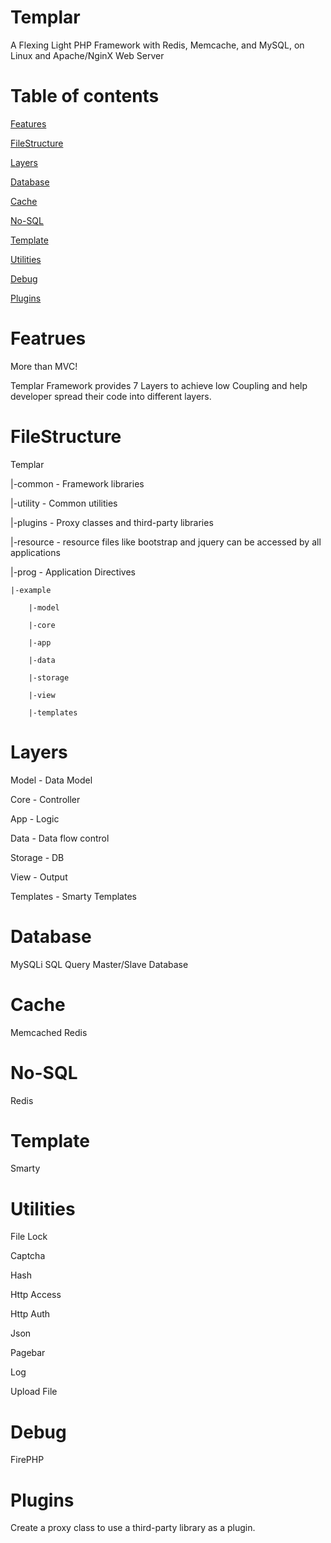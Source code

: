 Templar
=======

A Flexing Light PHP Framework with Redis, Memcache, and MySQL, on Linux and Apache/NginX Web Server

Table of contents
=======
[Features](#featrues)

[FileStructure](#filestructure)

[Layers](#layers)

[Database](#database)

[Cache](#cache)

[No-SQL](#no-sql)

[Template](#template)

[Utilities](#utilities)

[Debug](#debug)

[Plugins](#plugins)


Featrues
======
More than MVC!

Templar Framework provides 7 Layers to achieve low Coupling and help developer spread their code into different layers.




FileStructure
======
Templar

|-common   - Framework libraries

|-utility  - Common utilities

|-plugins  - Proxy classes and third-party libraries

|-resource - resource files like bootstrap and jquery can be accessed by all applications

|-prog     - Application Directives

	|-example
	
		|-model
		
		|-core
		
		|-app
		
		|-data
		
		|-storage 
		
		|-view
		
		|-templates

Layers
======
Model     - Data Model

Core      - Controller

App       - Logic

Data      - Data flow control

Storage   - DB 

View      - Output

Templates - Smarty Templates


Database
======
MySQLi
SQL Query
Master/Slave Database



Cache
======
Memcached
Redis


No-SQL
======
Redis


Template
======
Smarty



Utilities
======
File Lock


Captcha


Hash


Http Access


Http Auth


Json


Pagebar


Log


Upload File


Debug
======
FirePHP


Plugins
======
Create a proxy class to use a third-party library as a plugin.

